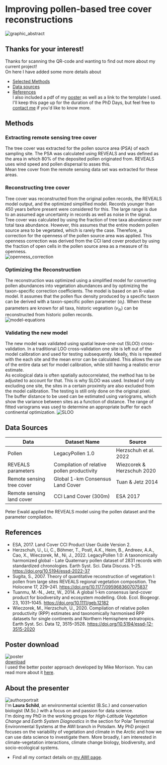 # Improving pollen-based tree cover reconstructions  
![graphic_abstract](/DaSciRecon/images/schema.png)


## Thanks for your interest!

Thanks for scanning the QR-code and wanting to find out more about my current project!   
On here I have added some more details about 
- [Selected Methods](#methods)
- [Data sources](#data-sources)
- [References](#references)  
I also included a pdf of my [poster](#poster-download) as well as a link to the template I used.
I'll keep this page up for the duration of the PhD Days, but feel free to [contact me](#about-the-presenter) if you'd like to know more.  
  
## Methods

### Extracting remote sensing tree cover
The tree cover was extracted for the pollen source area (PSA) of each sampling site. The PSA was calculated using REVEALS and was defined as the area in which 80% of the deposited pollen originated from. REVEALS uses wind speed and pollen dispersal to asses this.  
Mean tree cover from the remote sensing data set was extracted for these areas.

### Reconstructing tree cover
Tree cover was reconstructed from the original pollen records, the REVEALS model output, and the optimized simplified model. Records younger than 450 years before present were considered for this. The large range is due to an assumed age uncertainty in records as well as noise in the signal.  
Tree cover was calculated by using the fraction of tree taxa abundance over total taxa abundance. However, this assumes that the entire modern pollen source area to be vegetated, which is rarely the case. Therefore, a correction for the openness of the pollen source area was applied. This openness correction was derived from the CCI land cover product by using the fraction of open cells in the pollen source area as a measure of its openness.  
![openness_correction](/DaSciRecon/images/open.png)

### Optimizing the Reconstruction
The reconstruction was optimized using a simplified model for converting pollen abundances into vegetation abundances and by optimizing the taxon-specific correction coefficients. The model is based on an R-value model. It assumes that the pollen flux density produced by a specific taxon can be derived with a taxon-specific pollen parameter ($\alpha_i$). When these parameters are known for all taxa, historic vegeation ($v_{ih}$) can be reconstructed from historic pollen records.  
![model-equations](/DaSciRecon/images/r-value.png)


### Validating the new model
The new model was validated using spatial leave-one-out (SLOO) cross-validation. In a traditional LOO cross-validation one site is left out of the model calibration and used for testing subsequently. Ideally, this is repeated with the each site and the mean error can be calculated. This allows the use of the entire data set for model calibration, while still having a realistic error estimate.  
As ecological data is often spatially autocorrelated, the method has to be adjusted to account for that. This is why SLOO was used. Instead of only excluding one site, the sites in a certain proximity are also excluded from the model calibration. The testing is still only done on the original pixel.  
The buffer distance to be used can be estimated using variograms, which show the variance between sites as a function of distance. The range of fitted variograms was used to determine an appropriate buffer for each continental optimization.
![SLOO](/DaSciRecon/images/sloo.pg)
 
## Data Sources

| Data        | Dataset Name    | Source  |
| ------------- |-------------| -----|
| Pollen     | LegacyPollen 1.0 | Herzschuh et al. 2022|
| REVEALS parameters| Compilation of relative pollen productivity|Wiezcorek & Herzschuh 2020 |
| Remote sensing tree cover | Global 1-km Consensus Land Cover      |    Tuan & Jetz 2014 |  
| Remote sensing land cover|CCI Land Cover (300m) | ESA 2017 |  

Peter Ewald applied the REVEALS model using the pollen dataset and the parameter compilation.
 
## References

- ESA, 2017. Land Cover CCI Product User Guide Version 2.  
- Herzschuh, U., Li, C., Böhmer, T., Postl, A.K., Heim, B., Andreev, A.A., Cao, X., Wieczorek, M., Ni, J., 2022. LegacyPollen 1.0: A taxonomically harmonized global - Late Quaternary pollen dataset of 2831 records with standardized chronologies. Earth Syst. Sci. Data Discuss. 1–25. https://doi.org/10.5194/essd-2022-37  
- Sugita, S., 2007. Theory of quantitative reconstruction of vegetation I: pollen from large sites REVEALS regional vegetation composition. The Holocene 17, 229–241. https://doi.org/10.1177/0959683607075837  
- Tuanmu, M.-N., Jetz, W., 2014. A global 1-km consensus land-cover product for biodiversity and ecosystem modelling. Glob. Ecol. Biogeogr. 23, 1031–1045. https://doi.org/10.1111/geb.12182  
- Wieczorek, M., Herzschuh, U., 2020. Compilation of relative pollen productivity (RPP) estimates and taxonomically harmonised RPP datasets for single continents and Northern Hemisphere extratropics. Earth Syst. Sci. Data 12, 3515–3528. https://doi.org/10.5194/essd-12-3515-2020


## Poster download
![poster](/DaSciRecon/poster/Poster_LS.png)  
[download](/DaSciRecon/poster/Poster_LS.pdf)  
I used the better poster approach developed by Mike Morrison. You can read more about it [here](https://astrobites.org/2020/02/28/fixing-academic-posters-the-betterposter-approach/).
 
 
## About the presenter
![authorportrait](/DaSciRecon/images/portrait2.jpg)  
I'm **Laura Schild**, an environmental scientist (B.Sc.) and conservation biologist (M.Sc.) with a focus on and passion for data science.  
I'm doing my PhD in the working groups for *High-Latitude Vegetation Change* and *Earth System Diagnostics* in the section for Polar Terrestrial Environmental Systems at the AWI branch in Potsdam. My PhD project focuses on the variability of vegetation and climate in the Arctic and how we can use data science to investigate them. More broadly, I am interested in climate-vegetation interactions, climate change biology, biodiversity, and socio-ecological systems.  
- Find all my contact details on [my AWI page](https://www.awi.de/ueber-uns/organisation/mitarbeiter/detailseite/laura-schild.html).

